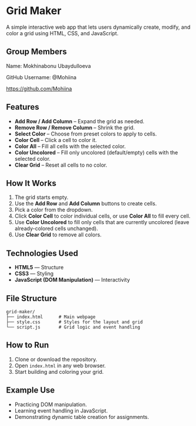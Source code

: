 # Grid Maker

A simple interactive web app that lets users dynamically create, modify, and color a grid using HTML, CSS, and JavaScript.

## Group Members

Name:            Mokhinabonu Ubaydulloeva 

GitHub Username: @Mohiina

https://github.com/Mohiina



## Features
- **Add Row / Add Column** – Expand the grid as needed.  
- **Remove Row / Remove Column** – Shrink the grid.  
- **Select Color** – Choose from preset colors to apply to cells.  
- **Color Cell** – Click a cell to color it.  
- **Color All** – Fill all cells with the selected color.  
- **Color Uncolored** – Fill only uncolored (default/empty) cells with the selected color.  
- **Clear Grid** – Reset all cells to no color.

## How It Works
1. The grid starts empty.  
2. Use the **Add Row** and **Add Column** buttons to create cells.  
3. Pick a color from the dropdown.  
4. Click **Color Cell** to color individual cells, or use **Color All** to fill every cell.  
5. Use **Color Uncolored** to fill only cells that are currently uncolored (leave already-colored cells unchanged).  
6. Use **Clear Grid** to remove all colors.

## Technologies Used
- **HTML5** — Structure  
- **CSS3** — Styling  
- **JavaScript (DOM Manipulation)** — Interactivity  

## File Structure
```
grid-maker/
├── index.html      # Main webpage
├── style.css       # Styles for the layout and grid
└── script.js       # Grid logic and event handling
```



## How to Run
1. Clone or download the repository.  
2. Open `index.html` in any web browser.  
3. Start building and coloring your grid.

## Example Use
- Practicing DOM manipulation.  
- Learning event handling in JavaScript.  
- Demonstrating dynamic table creation for assignments.
